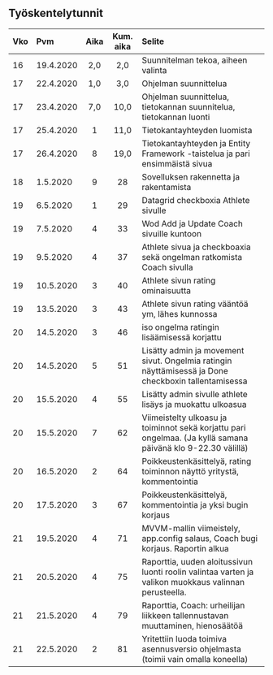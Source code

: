 ## Työskentelytunnit
|Vko |   Pvm     |Aika | Kum. aika |            Selite                 |
|:---|:----------|:---:|:--------:|:-----------------------------------|
|16  | 19.4.2020 | 2,0 |    2,0   | Suunnitelman tekoa, aiheen valinta |
|17  | 22.4.2020 | 1,0 |3,0       | Ohjelman suunnittelua           |
|17  | 23.4.2020 | 7,0 | 10,0    | Ohjelman suunnittelua, tietokannan suunnitelua, tietokannan luonti|
| 17 | 25.4.2020 | 1  | 11,0   |  Tietokantayhteyden luomista  |
|  17  | 26.4.2020   | 8   | 19,0 | Tietokantayhteyden ja Entity Framework -taistelua ja pari ensimmäistä sivua |
|   18  | 1.5.2020 |  9  | 28 | Sovelluksen rakennetta ja rakentamista |
|   19   |  6.5.2020  |  1   | 29  | Datagrid checkboxia Athlete sivulle |
|    19  | 7.5.2020 |  4  | 33| Wod Add ja Update Coach sivuille kuntoon| 
|   19   |  9.5.2020 | 4  | 37 | Athlete sivua ja checkboaxia sekä ongelman ratkomista Coach sivulla |
|     19 | 10.5.2020   |3  | 40 | Athlete sivun rating ominaisuutta |
|  19 | 13.5.2020 | 3 | 43 | Athlete sivun rating vääntöä ym, lähes kunnossa |
| 20 | 14.5.2020 | 3 | 46 | iso ongelma ratingin lisäämisessä korjattu | 
|20| 14.5.2020 | 5 | 51 | Lisätty admin ja movement sivut. Ongelmia ratingin näyttämisessä ja Done checkboxin tallentamisessa |
|20|15.5.2020| 4 | 55 | Lisätty admin sivulle athlete lisäys ja muokattu ulkoasua |
|20|15.5.2020| 7 | 62 | Viimeistelty ulkoasu ja toiminnot sekä korjattu pari ongelmaa. (Ja kyllä samana päivänä klo 9-22.30 välillä)|
|20|16.5.2020| 2 | 64 | Poikkeustenkäsittelyä, rating toiminnon näyttö yritystä, kommentointia |
|20|17.5.2020| 3 | 67 | Poikkeustenkäsittelyä, kommentointia ja yksi bugin korjaus|
|21|19.5.2020| 4 |71 | MVVM-mallin viimeistely, app.config salaus, Coach bugi korjaus. Raportin alkua |
|21|20.5.2020|4|75|Raporttia, uuden aloitussivun luonti roolin valintaa varten ja valikon muokkaus valinnan perusteella.|
|21|21.5.2020|4 |79 |Raporttia, Coach: urheilijan liikkeen tallennustavan muuttaminen, hienosäätöä |
|21|22.5.2020| 2 | 81 | Yritettiin luoda toimiva asennusversio ohjelmasta (toimii vain omalla koneella)| 






